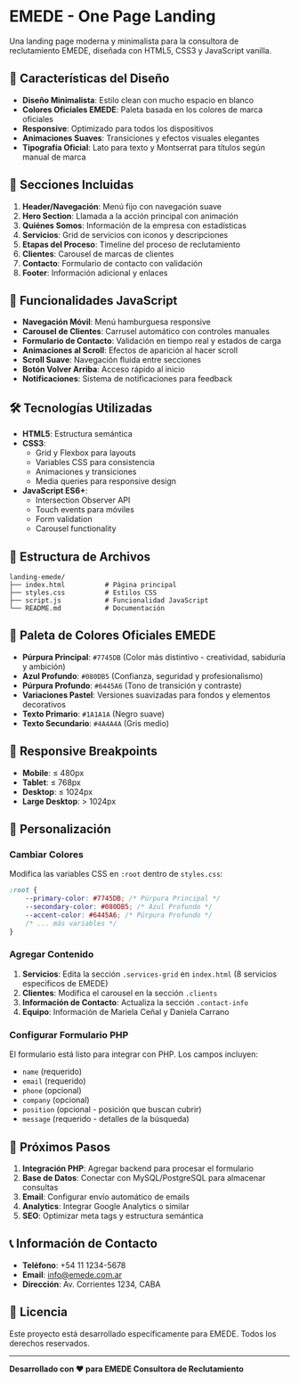 # EMEDE - One Page Landing

Una landing page moderna y minimalista para la consultora de reclutamiento EMEDE, diseñada con HTML5, CSS3 y JavaScript vanilla.

## 🎨 Características del Diseño

- **Diseño Minimalista**: Estilo clean con mucho espacio en blanco
- **Colores Oficiales EMEDE**: Paleta basada en los colores de marca oficiales
- **Responsive**: Optimizado para todos los dispositivos
- **Animaciones Suaves**: Transiciones y efectos visuales elegantes
- **Tipografía Oficial**: Lato para texto y Montserrat para títulos según manual de marca

## 📱 Secciones Incluidas

1. **Header/Navegación**: Menú fijo con navegación suave
2. **Hero Section**: Llamada a la acción principal con animación
3. **Quiénes Somos**: Información de la empresa con estadísticas
4. **Servicios**: Grid de servicios con iconos y descripciones
5. **Etapas del Proceso**: Timeline del proceso de reclutamiento
6. **Clientes**: Carousel de marcas de clientes
7. **Contacto**: Formulario de contacto con validación
8. **Footer**: Información adicional y enlaces

## 🚀 Funcionalidades JavaScript

- **Navegación Móvil**: Menú hamburguesa responsive
- **Carousel de Clientes**: Carrusel automático con controles manuales
- **Formulario de Contacto**: Validación en tiempo real y estados de carga
- **Animaciones al Scroll**: Efectos de aparición al hacer scroll
- **Scroll Suave**: Navegación fluida entre secciones
- **Botón Volver Arriba**: Acceso rápido al inicio
- **Notificaciones**: Sistema de notificaciones para feedback

## 🛠️ Tecnologías Utilizadas

- **HTML5**: Estructura semántica
- **CSS3**: 
  - Grid y Flexbox para layouts
  - Variables CSS para consistencia
  - Animaciones y transiciones
  - Media queries para responsive design
- **JavaScript ES6+**:
  - Intersection Observer API
  - Touch events para móviles
  - Form validation
  - Carousel functionality

## 📁 Estructura de Archivos

```
landing-emede/
├── index.html          # Página principal
├── styles.css          # Estilos CSS
├── script.js           # Funcionalidad JavaScript
└── README.md           # Documentación
```

## 🎯 Paleta de Colores Oficiales EMEDE

- **Púrpura Principal**: `#7745DB` (Color más distintivo - creatividad, sabiduría y ambición)
- **Azul Profundo**: `#080DB5` (Confianza, seguridad y profesionalismo)
- **Púrpura Profundo**: `#6445A6` (Tono de transición y contraste)
- **Variaciones Pastel**: Versiones suavizadas para fondos y elementos decorativos
- **Texto Primario**: `#1A1A1A` (Negro suave)
- **Texto Secundario**: `#4A4A4A` (Gris medio)

## 📱 Responsive Breakpoints

- **Mobile**: ≤ 480px
- **Tablet**: ≤ 768px
- **Desktop**: ≤ 1024px
- **Large Desktop**: > 1024px

## 🔧 Personalización

### Cambiar Colores
Modifica las variables CSS en `:root` dentro de `styles.css`:

```css
:root {
    --primary-color: #7745DB; /* Púrpura Principal */
    --secondary-color: #080DB5; /* Azul Profundo */
    --accent-color: #6445A6; /* Púrpura Profundo */
    /* ... más variables */
}
```

### Agregar Contenido
1. **Servicios**: Edita la sección `.services-grid` en `index.html` (8 servicios específicos de EMEDE)
2. **Clientes**: Modifica el carousel en la sección `.clients`
3. **Información de Contacto**: Actualiza la sección `.contact-info`
4. **Equipo**: Información de Mariela Ceñal y Daniela Carrano

### Configurar Formulario PHP
El formulario está listo para integrar con PHP. Los campos incluyen:
- `name` (requerido)
- `email` (requerido)
- `phone` (opcional)
- `company` (opcional)
- `position` (opcional - posición que buscan cubrir)
- `message` (requerido - detalles de la búsqueda)

## 🚀 Próximos Pasos

1. **Integración PHP**: Agregar backend para procesar el formulario
2. **Base de Datos**: Conectar con MySQL/PostgreSQL para almacenar consultas
3. **Email**: Configurar envío automático de emails
4. **Analytics**: Integrar Google Analytics o similar
5. **SEO**: Optimizar meta tags y estructura semántica

## 📞 Información de Contacto

- **Teléfono**: +54 11 1234-5678
- **Email**: info@emede.com.ar
- **Dirección**: Av. Corrientes 1234, CABA

## 📄 Licencia

Este proyecto está desarrollado específicamente para EMEDE. Todos los derechos reservados.

---

**Desarrollado con ❤️ para EMEDE Consultora de Reclutamiento**
